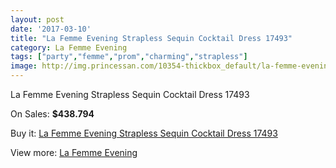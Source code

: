 ```yaml
---
layout: post
date: '2017-03-10'
title: "La Femme Evening Strapless Sequin Cocktail Dress 17493"
category: La Femme Evening
tags: ["party","femme","prom","charming","strapless"]
image: http://img.princessan.com/10354-thickbox_default/la-femme-evening-strapless-sequin-cocktail-dress-17493.jpg
---
```

La Femme Evening Strapless Sequin Cocktail Dress 17493

On Sales: **$438.794**
<a href="https://www.princessan.com/en/la-femme-evening/4462-la-femme-evening-strapless-sequin-cocktail-dress-17493.html"><amp-img layout="responsive" width="600" height="600" src="//img.princessan.com/10354-thickbox_default/la-femme-evening-strapless-sequin-cocktail-dress-17493.jpg" alt="La Femme Evening Strapless Sequin Cocktail Dress 17493 0" /></a>
<a href="https://www.princessan.com/en/la-femme-evening/4462-la-femme-evening-strapless-sequin-cocktail-dress-17493.html"><amp-img layout="responsive" width="600" height="600" src="//img.princessan.com/10355-thickbox_default/la-femme-evening-strapless-sequin-cocktail-dress-17493.jpg" alt="La Femme Evening Strapless Sequin Cocktail Dress 17493 1" /></a>

Buy it: [La Femme Evening Strapless Sequin Cocktail Dress 17493](https://www.princessan.com/en/la-femme-evening/4462-la-femme-evening-strapless-sequin-cocktail-dress-17493.html "La Femme Evening Strapless Sequin Cocktail Dress 17493")

View more: [La Femme Evening](https://www.princessan.com/en/29-la-femme-evening "La Femme Evening")